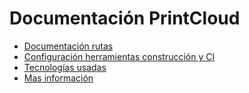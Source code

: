 # Documentación PrintCloud

- [Documentación rutas](docs/rutas.md)
- [Configuración herramientas construcción y CI](docs/CI-herramientas.md)
- [Tecnologías usadas](docs/Tecnologías.md)
- [Mas información](docs/MasInformacion.md)
